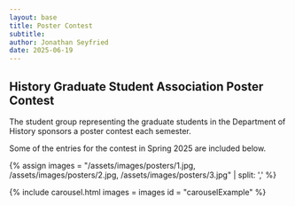 ```yaml
---
layout: base
title: Poster Contest
subtitle:
author: Jonathan Seyfried
date: 2025-06-19
---
```


## History Graduate Student Association Poster Contest

The student group representing the graduate students in the Department of History sponsors a poster contest each semester.

Some of the entries for the contest in Spring 2025 are included below.

{% assign images =
"/assets/images/posters/1.jpg,
/assets/images/posters/2.jpg,
/assets/images/posters/3.jpg" | split: ','
%}

{% include carousel.html
images = images
id = "carouselExample"
%}
